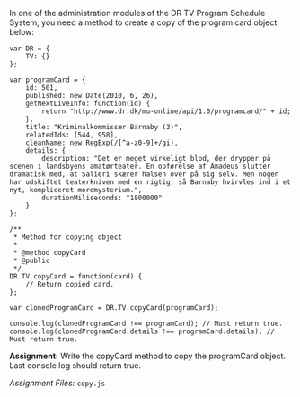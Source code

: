 In one of the administration modules of the DR TV Program Schedule System, you need a method to create a copy of the program card object below:

```
var DR = {
	TV: {}
};

var programCard = {
	id: 501,
	published: new Date(2010, 6, 26),
	getNextLiveInfo: function(id) {
		return "http://www.dr.dk/mu-online/api/1.0/programcard/" + id;
	},
	title: "Kriminalkommissær Barnaby (3)",
	relatedIds: [544, 958],
	cleanName: new RegExp(/[^a-z0-9]+/gi),
	details: {
		description: "Det er meget virkeligt blod, der drypper på scenen i landsbyens amatørteater. En opførelse af Amadeus slutter dramatisk med, at Salieri skærer halsen over på sig selv. Men nogen har udskiftet teaterkniven med en rigtig, så Barnaby hvirvles ind i et nyt, kompliceret mordmysterium.",
		durationMiliseconds: "1800000"
	}
};

/**
 * Method for copying object
 *
 * @method copyCard
 * @public
 */
DR.TV.copyCard = function(card) {
	// Return copied card.
};

var clonedProgramCard = DR.TV.copyCard(programCard);

console.log(clonedProgramCard !== programCard); // Must return true.
console.log(clonedProgramCard.details !== programCard.details); // Must return true.
```

**Assignment:** Write the copyCard method to copy the programCard object. Last console log should return true.

*Assignment Files:* ```copy.js```